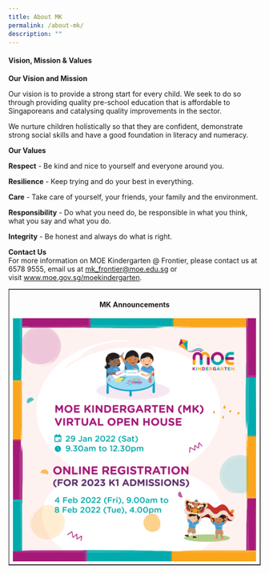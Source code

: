 ```yaml
---
title: About MK
permalink: /about-mk/
description: ""
---
```

<h4><strong>Vision, Mission &amp; Values</strong></h4>
<p><strong>Our Vision and Mission</strong></p>
<p>Our vision is to provide a strong start for every child. We seek to do so through providing quality pre-school education that is affordable to Singaporeans and catalysing quality improvements in the sector.</p>
<p>We nurture children holistically so that they are confident, demonstrate strong social skills and have a good foundation in literacy and numeracy.</p>
<p><strong>Our Values</strong></p>
<p><strong>Respect</strong>&nbsp;- Be kind and nice to yourself and everyone around you.</p>
<p><strong>Resilience</strong>&nbsp;- Keep trying and do your best in everything.</p>
<p><strong>Care</strong>&nbsp;- Take care of yourself, your friends, your family and the environment.</p>
<p><strong>Responsibility</strong>&nbsp;- Do what you need do, be responsible in what you think, what you say and what you do.</p>
<p><strong>Integrity</strong>&nbsp;- Be honest and always do what is right.</p>
<p><strong>Contact Us</strong><br />For more information on MOE Kindergarten @ Frontier, please contact us at 6578 9555, email us at&nbsp;<a href="mailto:mk_frontier@moe.edu.sg">mk_frontier@moe.edu.sg</a>&nbsp;or visit&nbsp;<a href="http://www.moe.gov.sg/moekindergarten">www.moe.gov.sg/moekindergarten</a>.</p>
<table style="border-collapse: collapse; width: 100%;" border="1">
<tbody>
<tr>
<td style="width: 100%;">
<h4 class="fl-heading" style="text-align: center;"><span class="fl-heading-text">MK Announcements</span></h4>
<img src="/images/aboutmk.png">
</td>
</tr>
</tbody>
</table>